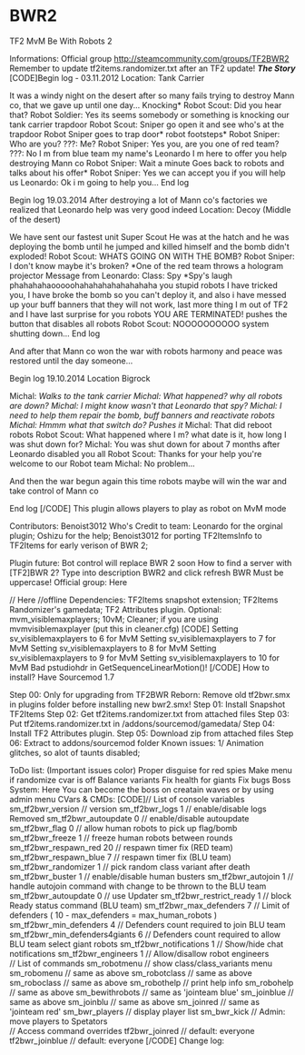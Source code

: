 # BWR2
TF2 MvM Be With Robots 2

Informations:
Official group http://steamcommunity.com/groups/TF2BWR2
Remember to update tf2items.randomizer.txt after an TF2 update!
___The Story___
[CODE]Begin log - 03.11.2012
  Location: Tank Carrier
  
  It was a windy night on the desert after so many fails trying to destroy Mann co, that we gave up until one day...
  Knocking*
  Robot Scout: Did you hear that?
  Robot Soldier: Yes its seems somebody or something is knocking our tank carrier trapdoor
  Robot Scout: Sniper go open it and see who's at the trapdoor
  Robot Sniper goes to trap door* robot footsteps*
  Robot Sniper: Who are you?
  ???: Me?
  Robot Sniper: Yes you, are you one of red team?
  ???: No I m from blue team my name's Leonardo I m here to offer you help destroying Mann co
  Robot Sniper: Wait a minute Goes back to robots and talks about his offer*
  Robot Sniper: Yes we can accept you if you will help us
  Leonardo: Ok i m going to help you...
  End log
  
  Begin log 19.03.2014
  After destroying a lot of Mann co's factories we realized that Leonardo help was very good indeed
  Location: Decoy (Middle of the desert)
  
  We have sent our fastest unit Super Scout
  He was at the hatch and he was deploying the bomb until he jumped and killed himself and the bomb didn't exploded!
  Robot Scout: WHATS GOING ON WITH THE BOMB?
  Robot Sniper: I don't know maybe it's broken?
  *One of the red team throws a hologram projector
  Message from Leonardo: Class: Spy *Spy's laugh phahahahaooooohahahahahahahahaha you stupid robots I have tricked you, I have broke the bomb so you can't deploy it, and also i have messed up your buff banners that they will not work, last more thing I m out of TF2 and I have last surprise for you robots YOU ARE TERMINATED! pushes the button that disables all robots
  Robot Scout: NOOOOOOOOOO system shutting down...
  End log
  
  And after that Mann co won the war with robots harmony and peace was restored until the day someone...
  
  Begin log 19.10.2014
  Location Bigrock
  
  Michal: *Walks to the tank carrier
  Michal: What happened? why all robots are down?
  Michal: I might know wasn't that Leonardo that spy?
  Michal: I need to help them repair the bomb, buff banners and reactivate robots
  Michal: Hmmm what that switch do? Pushes it*
  Michal: That did reboot robots
  Robot Scout: What happened where I m? what date is it,  how long I was shut down for?
  Michal: You was shut down for about 7 months after Leonardo disabled you all
  Robot Scout: Thanks for your help you're welcome to our Robot team
  Michal: No problem...
  
  
And then the war begun again this time robots maybe will win the war and take control of Mann co
 
End log
[/CODE] This plugin allows players to play as robot on MvM mode


Contributors:
Benoist3012
Who's Credit to team:
Leonardo for the orginal plugin;
Oshizu for the help;
Benoist3012 for porting TF2ItemsInfo to TF2Items for early verison of BWR 2;

Plugin future:
Bot control will replace BWR 2 soon
How to find a server with [TF2]BWR 2?
Type into description BWR2 and click refresh BWR Must be uppercase!
Official group:
Here

//
Here //offline
Dependencies:
TF2Items snapshot extension;
TF2Items Randomizer's gamedata;
TF2 Attributes plugin.
Optional:
mvm_visiblemaxplayers;
10vM;
Cleaner; if you are using mvmvisiblemaxplayer (put this in cleaner.cfg)
[CODE]
Setting sv_visiblemaxplayers to 6 for MvM
Setting sv_visiblemaxplayers to 7 for MvM
Setting sv_visiblemaxplayers to 8 for MvM
Setting sv_visiblemaxplayers to 9 for MvM
Setting sv_visiblemaxplayers to 10 for MvM
Bad pstudiohdr in GetSequenceLinearMotion()!
[/CODE] How to install?
Have Sourcemod 1.7

Step 00: Only for upgrading from TF2BWR Reborn: Remove old tf2bwr.smx in plugins folder before installing new bwr2.smx!
Step 01: Install Snapshot TF2Items
Step 02: Get tf2items.randomizer.txt from attached files
Step 03: Put tf2items.randomizer.txt in /addons/sourcemod/gamedata/
Step 04: Install TF2 Attributes plugin.
Step 05: Download zip from attached files
Step 06: Extract to addons/sourcemod folder
Known issues:
1/ Animation glitches, so alot of taunts disabled;

ToDo list:
(Important issues color)
Proper disguise for red spies
Make menu if randomize cvar is off
Balance variants
Fix health for giants
Fix bugs
Boss System:
Here
You can become the boss on creatain waves or by using admin menu
CVars & CMDs:
[CODE]// List of console variables
sm_tf2bwr_version // version
sm_tf2bwr_logs 1 // enable/disable logs
Removed  sm_tf2bwr_autoupdate 0 // enable/disable autoupdate
sm_tf2bwr_flag 0 // allow human robots to pick up flag/bomb
sm_tf2bwr_freeze 1 // freeze human robots between rounds
sm_tf2bwr_respawn_red 20 // respawn timer fix (RED team)
sm_tf2bwr_respawn_blue 7 // respawn timer fix (BLU team)
sm_tf2bwr_randomizer 1 // pick random class variant after death
sm_tf2bwr_buster 1 // enable/disable human busters
sm_tf2bwr_autojoin 1 // handle autojoin command with change to be thrown to the BLU team
sm_tf2bwr_autoupdate 0 // use Updater
sm_tf2bwr_restrict_ready 1 // block Ready status command (BLU team)
sm_tf2bwr_max_defenders 7 // Limit of defenders ( 10 - max_defenders = max_human_robots )
sm_tf2bwr_min_defenders 4 // Defenders count required to join BLU team
sm_tf2bwr_min_defenders4giants 6 // Defenders count required to allow BLU team select giant robots
sm_tf2bwr_notifications 1 // Show/hide chat notifications
sm_tf2bwr_engineers 1 // Allow/disallow robot engineers  
  // List of commands
sm_robotmenu // show class/class_variants menu
sm_robomenu // same as above
sm_robotclass // same as above
sm_roboclass // same as above
sm_robothelp // print help info
sm_robohelp // same as above
sm_bewithrobots // same as 'jointeam blue'
sm_joinblue // same as above
sm_joinblu // same as above
sm_joinred // same as 'jointeam red'
sm_bwr_players // display player list
sm_bwr_kick // Admin: move players to Spetators  
  // Access command overrides
tf2bwr_joinred // default: everyone
tf2bwr_joinblue // default: everyone
[/CODE] Change log:
